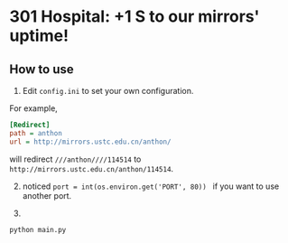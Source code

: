 # 301 Hospital: **+1 S** to our mirrors' uptime!
## How to use

1. Edit `config.ini` to set your own configuration.

For example,
```ini
[Redirect]
path = anthon
url = http://mirrors.ustc.edu.cn/anthon/
```

will redirect `///anthon////114514` to `http://mirrors.ustc.edu.cn/anthon/114514`.


2. noticed `port = int(os.environ.get('PORT', 80)) ` if you want to use another port.

3. 

```python
python main.py
```


